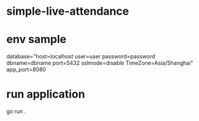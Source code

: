 # simple-live-attendance

# env sample 
database="host=localhost user=user password=password dbname=dbname port=5432 sslmode=disable TimeZone=Asia/Shanghai"
app_port=8080

# run application
go run .
